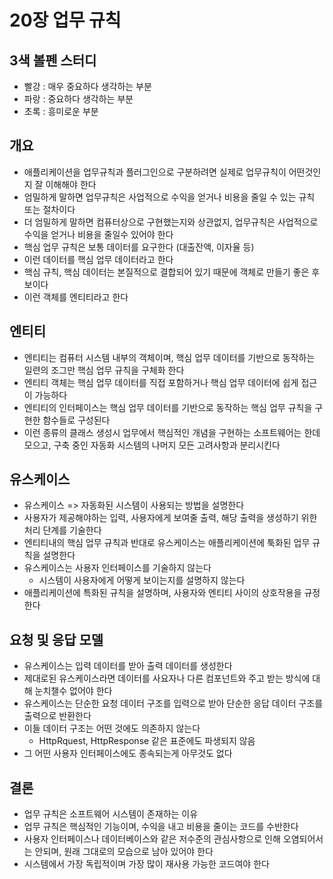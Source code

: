 # 20장 업무 규칙

## 3색 볼펜 스터디
- 빨강 : 매우 중요하다 생각하는 부분
- 파랑 : 중요하다 생각하는 부분
- 초록 : 흥미로운 부분

## 개요
- 애플리케이션을 업무규칙과 플러그인으로 구분하려면 실제로 업무규칙이 어떤것인지 잘 이해해야 한다
- 엄밀하게 말하면 업무규칙은 사업적으로 수익을 얻거나 비용을 줄일 수 있는 규칙 또는 절차이다
- 더 엄밀하게 말하면 컴퓨터상으로 구현했는지와 상관없지, 업무규칙은 사업적으로 수익을 얻거나 비용을 줄일수 있어야 한다
- 핵심 업무 규칙은 보통 데이터를 요구한다 (대출잔액, 이자율 등)
- 이런 데이터를 핵심 업무 데이터라고 한다
- 핵심 규칙, 핵심 데이터는 본질적으로 결합되어 있기 때문에 객체로 만들기 좋은 후보이다
- 이런 객체를 엔티티라고 한다

## 엔티티
- 엔티티는 컴퓨터 시스템 내부의 객체이며, 핵심 업무 데이터를 기반으로 동작하는 일련의 조그만 핵심 업무 규칙을 구체화 한다
- 엔티티 객체는 핵심 업무 데이터를 직접 포함하거나 핵심 업무 데이터에 쉽게 접근이 가능하다
- 엔티티의 인터페이스는 핵심 업무 데이터를 기반으로 동작하는 핵심 업무 규칙을 구현한 함수들로 구성된다
- 이런 종류의 클래스 생성시 업무에서 핵심적인 개념을 구현하는 소프트웨어는 한데 모으고, 구축 중인 자동화 시스템의 나머지 모든 고려사항과 분리시킨다

## 유스케이스
- 유스케이스 => 자동화된 시스템이 사용되는 방법을 설명한다
- 사용자가 제공해야하는 입력, 사용자에게 보여줄 출력, 해당 출력을 생성하기 위한 처리 단계를 기술한다
- 엔티티내의 핵심 업무 규칙과 반대로 유스케이스는 애플리케이션에 툭화된 업무 규칙을 설명한다
- 유스케이스는 사용자 인터페이스를 기술하지 않는다
  - 시스템이 사용자에게 어떻게 보이는지를 설명하지 않는다
- 애플리케이션에 특화된 규칙을 설명하며, 사용자와 엔티티 사이의 상호작용을 규정한다

## 요청 및 응답 모델
- 유스케이스는 입력 데이터를 받아 출력 데이터를 생성한다
- 제대로된 유스케이스라면 데이터를 사요자나 다른 컴포넌트와 주고 받는 방식에 대해 눈치챌수 없어야 한다
- 유스케이스는 단순한 요청 데이터 구조를 입력으로 받아 단순한 응답 데이터 구조를 출력으로 반환한다
- 이들 데이터 구조는 어떤 것에도 의존하지 않는다
  - HttpRquest, HttpResponse 같은 표준에도 파생되지 않음
- 그 어떤 사용자 인터페이스에도 종속되는게 아무것도 없다

## 결론
- 업무 규칙은 소프트웨어 시스템이 존재하는 이유
- 업무 규칙은 핵심적인 기능이며, 수익을 내고 비용을 줄이는 코드를 수반한다
- 사용자 인터페이스나 데이터베이스와 같은 저수준의 관심사항으로 인해 오염되어서는 안되며, 원래 그대로의 모습으로 남아 있어야 한다
- 시스템에서 가장 독립적이며 가장 많이 재사용 가능한 코드여야 한다

